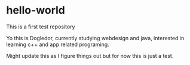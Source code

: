 # hello-world
This is a first test repository 

Yo this is Dogledor, currently studying webdesign and java, interested in learning c++ and app related programing.

Might update this as I figure things out but for now this is just a test.
